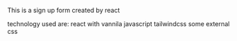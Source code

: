 This is a sign up form created by react

technology used are:
react with vannila javascript
tailwindcss
some external css



